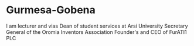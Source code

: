 # Gurmesa-Gobena
I am lecturer and vias Dean of student services at Arsi University Secretary General of the Oromia Inventors Association Founder's and CEO of FurATI1 PLC
